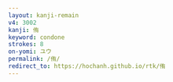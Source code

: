 ```yaml
---
layout: kanji-remain
v4: 3002
kanji: 侑
keyword: condone
strokes: 8
on-yomi: ユウ
permalink: /侑/
redirect_to: https://hochanh.github.io/rtk/侑
---
```






